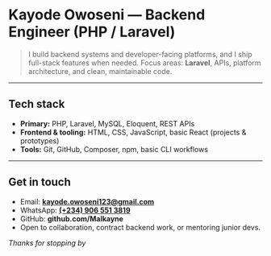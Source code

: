 # Kayode Owoseni — Backend Engineer (PHP / Laravel)

> I build backend systems and developer-facing platforms, and I ship full-stack features when needed.
> Focus areas: **Laravel**, APIs, platform architecture, and clean, maintainable code.

---

## Tech stack

* **Primary:** PHP, Laravel, MySQL, Eloquent, REST APIs
* **Frontend & tooling:** HTML, CSS, JavaScript, basic React (projects & prototypes)
* **Tools:** Git, GitHub, Composer, npm, basic CLI workflows

---

## Get in touch

* Email: **[kayode.owoseni123@gmail.com](mailto:kayode.owoseni123@gmail.com)**
* WhatsApp: **[(+234) 906 551 3819](https://wa.me/2349065513819)**
* GitHub: **github.com/Malkayne**
* Open to collaboration, contract backend work, or mentoring junior devs.

*Thanks for stopping by*

